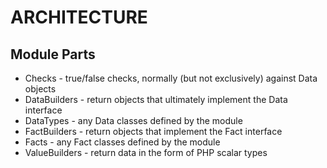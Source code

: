 # ARCHITECTURE

## Module Parts

* Checks - true/false checks, normally (but not exclusively) against Data objects
* DataBuilders - return objects that ultimately implement the Data interface
* DataTypes - any Data classes defined by the module
* FactBuilders - return objects that implement the Fact interface
* Facts - any Fact classes defined by the module
* ValueBuilders - return data in the form of PHP scalar types